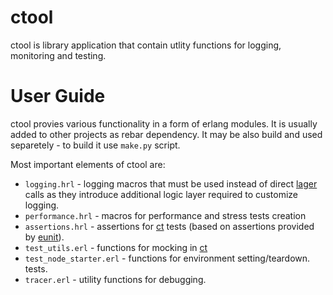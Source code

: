 # ctool
ctool is library application that contain utlity functions for logging, monitoring and testing.

# User Guide
ctool provies various functionality in a form of erlang modules. It is usually added to other projects as rebar dependency. It may be also build and used separetely - to build it use `make.py` script. 

Most important elements of ctool are:

 * `logging.hrl` - logging macros that must be used instead of direct [lager](https://github.com/basho/lager) calls as they introduce additional logic layer required to customize logging.
 * `performance.hrl` - macros for performance and stress tests creation
 * `assertions.hrl` - assertions for [ct](http://erlang.org/doc/man/common_test.html) tests (based on assertions provided by [eunit](http://erlang.org/doc/apps/eunit/)).
 * `test_utils.erl` - functions for mocking in [ct](http://erlang.org/doc/man/common_test.html)
 * `test_node_starter.erl` - functions for environment setting/teardown.
 tests.
 * `tracer.erl` - utility functions for debugging.

